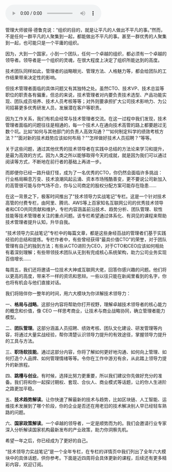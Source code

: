 <audio title="开篇词 _ 卓越的团队，必然有一个卓越的领导者" src="https://static001.geekbang.org/resource/audio/2b/00/2b01e407fa5dfa9fd8b636499c2f9900.mp3" controls="controls"></audio> 
<p>管理大师彼得·德鲁克说：“组织的目的，就是让平凡的人做出不平凡的事。”然而，不是任何一群平凡的人聚集到一起，都能做出不平凡的事。甚至一群优秀的人聚集到一起，也可能只是一个平庸的组织。</p>
<p>因为，大到一个国家，小到一个团队，任何一个卓越的组织，都必须有一个卓越的领导者。领导者是一个组织的灵魂，在很大程度上决定了组织所能达到的高度。</p>
<p>技术团队同样如此，管理者的战略眼光、管理方法、人格魅力等，都会给团队的工作结果带来决定性的影响。</p>
<p>但技术管理者面临的具体问题又有其独特之处。虽然CTO、技术VP、技术总监等职位的职责各有偏重，但总的来说，技术管理者对内要负责技术选型、产品功能实现、团队成员培养、技术人员考核等等；对外则要承担扩大公司技术影响力、为公司招募更多优秀研发人员，发展潜在客户等职责。</p>
<p>因为工作关系，我们有机会经常与技术管理者交流。在这一过程中我们发现，技术管理者面临的问题往往是相通的，每一个技术人在通向技术高管的路上都要趟过无数个坑。比如“如何与其他部门的负责人高效沟通？”“如何制定科学的绩效考核方法？”“面对新的技术趋势应该如何布局？”“怎样做好技术人员招聘？”等等。</p>
<p>关于这些问题，通过其他优秀的技术领导者在实践中总结的方法论来学习和提升，是最为高效的方式。因为人类之所以能够取得今天的成就，就是因为我们可以通过阅读等方式，不断地在前行者的基础上再进一步。</p>
<p>而即便你已经一路升级打怪，成为了一名优秀的CTO，你仍然会面临许多挑战：行业格局瞬息万变、技术浪潮风起云涌、资本市场残酷善变，更不要说公司新加入的高管很可能与你气场不合，你与公司商定的股权分配方案可能存在隐患……</p>
<p>在这一背景之下，极客时间推出了“技术领导力实战笔记”专栏。这是一个针对技术高管的付费专栏，由阿里、腾讯、AWS等上百家知名互联网公司的优秀技术领导者和CEO共同贡献和维护，专栏内容涵盖前沿技术、趋势分析、团队管理、软性技能等技术管理者关注的重点问题。该专栏希望通过体系化、有洞见的课程来帮助技术管理者提升认知，升华自我。</p>
<p>“技术领导力实战笔记”专栏中的每篇文章，都是这些身经百战的管理者们基于实践经验的总结和提炼。专栏作者中，有些曾经获得“最具价值CTO”的荣誉，对于团队管理有自己的独到方法；有些从CTO进阶为CEO，对于CTO和CEO应该如何相处有着深刻理解；有些带领技术团队从无到有完成核心系统架构，助力公司业务实现百倍增长……</p>
<p>每周五，我们还将邀请一位技术大神或互联网大佬，回答你感兴趣的问题。他们将以更高的高度，带来不一样的资讯和思辩。一些以往只能在新闻里看到的名字，你也将有机会与他们直接对话。</p>
<p>我们将陪伴你一整年的时间，用六大模块为你详解技术领导力：</p>
<p>一、<strong>格局与战略</strong>。这部分内容将帮助你打开视野，理解卓越技术领导者的核心能力的概念和价值，像 CEO 一样思考商业，让技术与商业战略协同，确立管理者能力模型。</p>
<p>二、<strong>团队管理</strong>。这部分涵盖人员招聘、绩效考核、团队文化建设、研发管理等内容，将通过大量实战经验，帮你清楚认识领导力提升的有效途径，掌握领导力提升的工具与方法。</p>
<p>三、<strong>职场软技能</strong>。通过这部分内容，你将了解如何更好地沟通、如何向上管理、如何打造个人品牌、如何管理情绪等等。令你在工作中游刃有余，从此踏上领导力提升的新旅程。</p>
<p>四、<strong>跳槽与创业</strong>。有时候，选择比努力更重要，所以我们建议你先做好充分的准备。我们将和你一起探讨期权、套现、合伙人、商业模式等话题，让的你人生进阶之路更加平稳。</p>
<p>五、<strong>技术趋势解读</strong>。让你快速了解最新的技术与趋势，比如区块链、人工智能、运维技术发展到了哪个阶段，你的企业是否还在用老旧的技术解决别人早已经轻车熟路的问题。</p>
<p>六、<strong>国家政策解读</strong>。一个卓越的领导者，一定是顺势而为的。我们会邀请行业专家深入分析解读国家机构最新发布的产业政策，助力你洞察先机。</p>
<p>希望一年之后，你已经成为了更好的自己。</p>
<p>“技术领导力实战笔记”是一个全年专栏，在专栏的详情页中我们列出了全年六大模块中的具体话题，供你参考。下面是近四周将会具体更新的课程，后续还有更多精彩内容，欢迎订阅。</p>
<p><img src="https://static001.geekbang.org/resource/image/91/26/912705ac4deae37bf0e2497430a85726.png" alt="" /></p>
<p><img src="https://static001.geekbang.org/resource/image/99/26/992ffbead26bc883d896b81a04c39426.jpg" alt="" /></p>
<!-- [[[read_end]]] -->

